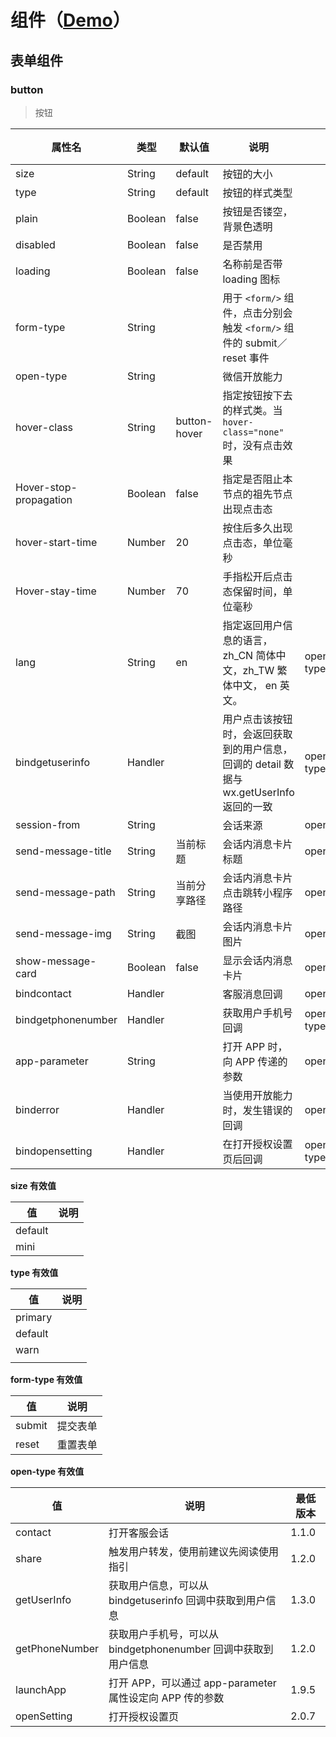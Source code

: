 # 组件（[Demo](https://github.com/hewq/wechat-miniprograms/tree/master/html)）

## 表单组件

### button

> 按钮

| 属性名                 | 类型    | 默认值       | 说明                                                         | 生效时机                   | 最低版本 |
| ---------------------- | ------- | ------------ | ------------------------------------------------------------ | -------------------------- | -------- |
| size                   | String  | default      | 按钮的大小                                                   |                            |          |
| type                   | String  | default      | 按钮的样式类型                                               |                            |          |
| plain                  | Boolean | false        | 按钮是否镂空，背景色透明                                     |                            |          |
| disabled               | Boolean | false        | 是否禁用                                                     |                            |          |
| loading                | Boolean | false        | 名称前是否带 loading 图标                                    |                            |          |
| form-type              | String  |              | 用于 `<form/>` 组件，点击分别会触发 `<form/>` 组件的 submit／reset 事件 |                            |          |
| open-type              | String  |              | 微信开放能力                                                 |                            | 1.1.0    |
| hover-class            | String  | button-hover | 指定按钮按下去的样式类。当 `hover-class="none"` 时，没有点击效果 |                            |          |
| Hover-stop-propagation | Boolean | false        | 指定是否阻止本节点的祖先节点出现点击态                       |                            | 1.5.0    |
| hover-start-time       | Number  | 20           | 按住后多久出现点击态，单位毫秒                               |                            |          |
| Hover-stay-time        | Number  | 70           | 手指松开后点击态保留时间，单位毫秒                           |                            |          |
| lang                   | String  | en           | 指定返回用户信息的语言，zh_CN 简体中文，zh_TW 繁体中文， en 英文。 | open-type="getUserInfo"    | 1.3.0    |
| bindgetuserinfo        | Handler |              | 用户点击该按钮时，会返回获取到的用户信息，回调的 detail 数据与 wx.getUserInfo 返回的一致 | open-type="getUserInfo"    | 1.3.0    |
| session-from           | String  |              | 会话来源                                                     | open-type="contact"        | 1.4.0    |
| send-message-title     | String  | 当前标题     | 会话内消息卡片标题                                           | open-type="contact"        | 1.5.0    |
| send-message-path      | String  | 当前分享路径 | 会话内消息卡片点击跳转小程序路径                             | open-type="contact"        | 1.5.0    |
| send-message-img       | String  | 截图         | 会话内消息卡片图片                                           | open-type="contact"        | 1.5.0    |
| show-message-card      | Boolean | false        | 显示会话内消息卡片                                           | open-type="contact"        | 1.5.0    |
| bindcontact            | Handler |              | 客服消息回调                                                 | open-type="contact"        | 1.5.0    |
| bindgetphonenumber     | Handler |              | 获取用户手机号回调                                           | open-type="getPhoneNumber" | 1.2.0    |
| app-parameter          | String  |              | 打开 APP 时，向 APP 传递的参数                               | open-type="launchApp"      | 1.9.5    |
| binderror              | Handler |              | 当使用开放能力时，发生错误的回调                             | open-type="launchApp"      | 1.9.5    |
| bindopensetting        | Handler |              | 在打开授权设置页后回调                                       | open-type="openSetting"    | 2.0.7    |

**size 有效值**

| 值      | 说明 |
| ------- | ---- |
| default |      |
| mini    |      |

**type 有效值**

| 值      | 说明 |
| ------- | ---- |
| primary |      |
| default |      |
| warn    |      |
|         |      |

**form-type 有效值**

| 值     | 说明     |
| ------ | -------- |
| submit | 提交表单 |
| reset  | 重置表单 |

**open-type 有效值**

| 值             | 说明                                                         | 最低版本 |
| -------------- | ------------------------------------------------------------ | -------- |
| contact        | 打开客服会话                                                 | 1.1.0    |
| share          | 触发用户转发，使用前建议先阅读使用指引                       | 1.2.0    |
| getUserInfo    | 获取用户信息，可以从 bindgetuserinfo 回调中获取到用户信息    | 1.3.0    |
| getPhoneNumber | 获取用户手机号，可以从 bindgetphonenumber 回调中获取到用户信息 | 1.2.0    |
| launchApp      | 打开 APP，可以通过 app-parameter 属性设定向 APP 传的参数     | 1.9.5    |
| openSetting    | 打开授权设置页                                               | 2.0.7    |

